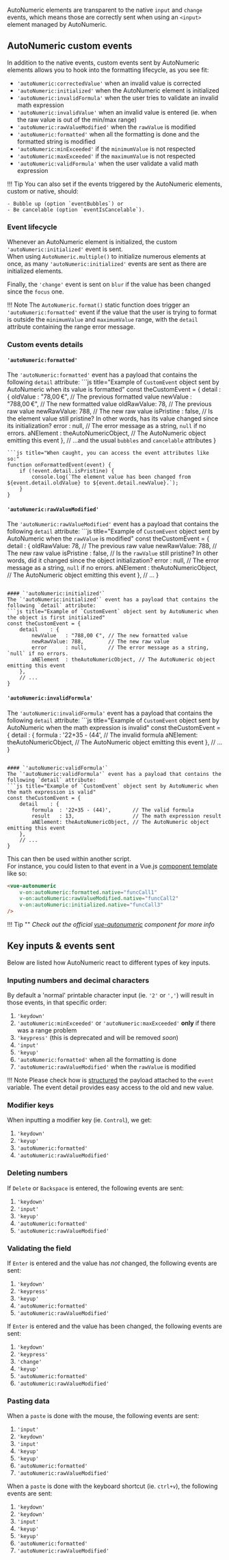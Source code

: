 AutoNumeric elements are transparent to the native `input` and `change` events, which means those are correctly sent when using an `<input>` element managed by AutoNumeric.

## AutoNumeric custom events

In addition to the native events, custom events sent by AutoNumeric elements allows you to hook into the formatting lifecycle, as you see fit:

- `'autoNumeric:correctedValue'` when an invalid value is corrected
- `'autoNumeric:initialized'` when the AutoNumeric element is initialized
- `'autoNumeric:invalidFormula'` when the user tries to validate an invalid math expression
- `'autoNumeric:invalidValue'` when an invalid value is entered (ie. when the raw value is out of the min/max range)
- `'autoNumeric:rawValueModified'` when the `rawValue` is modified
- `'autoNumeric:formatted'` when all the formatting is done and the formatted string is modified
- `'autoNumeric:minExceeded'` if the `minimumValue` is not respected
- `'autoNumeric:maxExceeded'` if the `maximumValue` is not respected
- `'autoNumeric:validFormula'` when the user validate a valid math expression

!!! Tip
    You can also set if the events triggered by the AutoNumeric elements, custom or native, should:
    
    - Bubble up (option `eventBubbles`) or
    - Be cancelable (option `eventIsCancelable`).

### Event lifecycle
Whenever an AutoNumeric element is initialized, the custom `'autoNumeric:initialized'` event is sent.<br>When using `AutoNumeric.multiple()` to initialize numerous elements at once, as many `'autoNumeric:initialized'` events are sent as there are initialized elements.

Finally, the `'change'` event is sent on `blur` if the value has been changed since the `focus` one.

!!! Note
    The `AutoNumeric.format()` static function does trigger an `'autoNumeric:formatted'` event if the value that the user is trying to format is outside the `minimumValue` and `maximumValue` range, with the `detail` attribute containing the range error message.

### Custom events details

#### `'autoNumeric:formatted'`
The `'autoNumeric:formatted'` event has a payload that contains the following `detail` attribute:
```js title="Example of `CustomEvent` object sent by AutoNumeric when its value is formatted"
const theCustomEvent = {
    detail    : {
        oldValue   : "78,00 €",  // The previous formatted value
        newValue   : "788,00 €", // The new formatted value
        oldRawValue: 78,         // The previous raw value
        newRawValue: 788,        // The new raw value
        isPristine : false,      // Is the element value still pristine? In other words, has its value changed since its initialization?
        error      : null,       // The error message as a string, `null` if no errors.
        aNElement  : theAutoNumericObject, // The AutoNumeric object emitting this event
    },
    // ...and the usual `bubbles` and `cancelable` attributes
}
```
```js title="When caught, you can access the event attributes like so:"
function onFormattedEvent(event) {
    if (!event.detail.isPristine) {
        console.log(`The element value has been changed from ${event.detail.oldValue} to ${event.detail.newValue}.`);
    }
}
```

#### `'autoNumeric:rawValueModified'`
The `'autoNumeric:rawValueModified'` event has a payload that contains the following `detail` attribute:
```js title="Example of `CustomEvent` object sent by AutoNumeric when the `rawValue` is modified"
const theCustomEvent = {
    detail    : {
        oldRawValue: 78,    // The previous raw value
        newRawValue: 788,   // The new raw value
        isPristine : false, // Is the `rawValue` still pristine? In other words, did it changed since the object initialization?
        error      : null,  // The error message as a string, `null` if no errors.
        aNElement  : theAutoNumericObject, // The AutoNumeric object emitting this event
    },
    // ...
}
```

#### `'autoNumeric:initialized'`
The `'autoNumeric:initialized'` event has a payload that contains the following `detail` attribute:
```js title="Example of `CustomEvent` object sent by AutoNumeric when the object is first initialized"
const theCustomEvent = {
    detail    : {
        newValue   : "788,00 €", // The new formatted value
        newRawValue: 788,        // The new raw value
        error      : null,       // The error message as a string, `null` if no errors.
        aNElement  : theAutoNumericObject, // The AutoNumeric object emitting this event
    },
    // ...
}
```

#### `'autoNumeric:invalidFormula'`
The `'autoNumeric:invalidFormula'` event has a payload that contains the following `detail` attribute:
```js title="Example of `CustomEvent` object sent by AutoNumeric when the math expression is invalid"
const theCustomEvent = {
    detail    : {
        formula  : '22+35 - (44',        // The invalid formula
        aNElement: theAutoNumericObject, // The AutoNumeric object emitting this event
    },
    // ...
}
```

#### `'autoNumeric:validFormula'`
The `'autoNumeric:validFormula'` event has a payload that contains the following `detail` attribute:
```js title="Example of `CustomEvent` object sent by AutoNumeric when the math expression is valid"
const theCustomEvent = {
    detail    : {
        formula  : '22+35 - (44)',       // The valid formula
        result   : 13,                   // The math expression result
        aNElement: theAutoNumericObject, // The AutoNumeric object emitting this event
    },
    // ...
}
```

This can then be used within another script.<br>For instance, you could listen to that event in a Vue.js [component template](https://vuejs.org/guide/essentials/template-syntax.html) like so:
```html
<vue-autonumeric 
    v-on:autoNumeric:formatted.native="funcCall1"
    v-on:autoNumeric:rawValueModified.native="funcCall2"
    v-on:autoNumeric:initialized.native="funcCall3"
/>
```

!!! Tip ""
    *Check out the official [vue-autonumeric](https://github.com/autoNumeric/vue-autoNumeric) component for more info*

## Key inputs & events sent

Below are listed how AutoNumeric react to different types of key inputs.

### Inputing numbers and decimal characters
By default a 'normal' printable character input (ie. `'2'` or `','`) will result in those events, in that specific order:

1. `'keydown'`
1. `'autoNumeric:minExceeded'` or `'autoNumeric:maxExceeded'` **only** if there was a range problem
1. `'keypress'` (this is deprecated and will be removed *soon*)
1. `'input'`
1. `'keyup'`
1. `'autoNumeric:formatted'` when all the formatting is done
1. `'autoNumeric:rawValueModified'` when the `rawValue` is modified

!!! Note
    Please check how is [structured](#custom-events-details) the payload attached to the `event` variable. The event detail provides easy access to the old and new value.

### Modifier keys
When inputting a modifier key (ie. `Control`), we get:

1. `'keydown'`
1. `'keyup'`
1. `'autoNumeric:formatted'`
1. `'autoNumeric:rawValueModified'`

### Deleting numbers
If `Delete` or `Backspace` is entered, the following events are sent:

1. `'keydown'`
1. `'input'`
1. `'keyup'`
1. `'autoNumeric:formatted'`
1. `'autoNumeric:rawValueModified'`

### Validating the field
If `Enter` is entered and the value has *not* changed, the following events are sent:

1. `'keydown'`
1. `'keypress'`
1. `'keyup'`
1. `'autoNumeric:formatted'`
1. `'autoNumeric:rawValueModified'`

If `Enter` is entered and the value has been changed, the following events are sent:

1. `'keydown'`
1. `'keypress'`
1. `'change'`
1. `'keyup'`
1. `'autoNumeric:formatted'`
1. `'autoNumeric:rawValueModified'`

### Pasting data
When a `paste` is done with the mouse, the following events are sent:

1. `'input'`
1. `'keydown'`
1. `'input'`
1. `'keyup'`
1. `'keyup'`
1. `'autoNumeric:formatted'`
1. `'autoNumeric:rawValueModified'`

When a `paste` is done with the keyboard shortcut (ie. `ctrl+v`), the following events are sent:

1. `'keydown'`
1. `'keydown'`
1. `'input'`
1. `'keyup'`
1. `'keyup'`
1. `'autoNumeric:formatted'`
1. `'autoNumeric:rawValueModified'`
